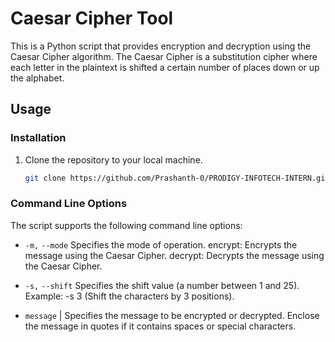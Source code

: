# Caesar Cipher Tool

This is a Python script that provides encryption and decryption using the Caesar Cipher algorithm. The Caesar Cipher is a substitution cipher where each letter in the plaintext is shifted a certain number of places down or up the alphabet.

## Usage

### Installation
1. Clone the repository to your local machine.
   ```bash
   git clone https://github.com/Prashanth-0/PRODIGY-INFOTECH-INTERN.git


### Command Line Options
The script supports the following command line options:


- `-m,` `--mode`     Specifies the mode of operation.
            encrypt: Encrypts the message using the Caesar Cipher.
            decrypt: Decrypts the message using the Caesar Cipher.

- `-s,` `--shift`    Specifies the shift value (a number between 1 and 25).
            Example: -s 3 (Shift the characters by 3 positions).

- `message`  |        Specifies the message to be encrypted or decrypted.
            Enclose the message in quotes if it contains spaces or special characters.

